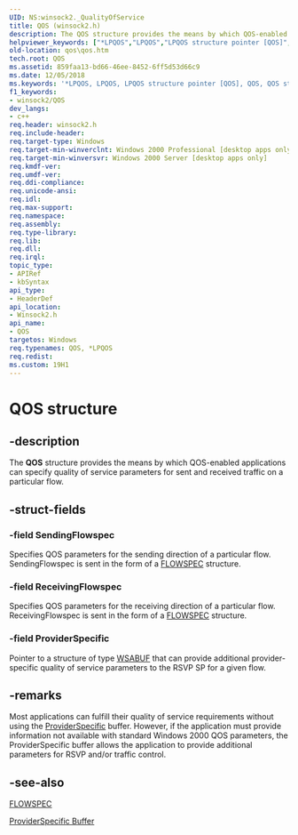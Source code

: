 ```yaml
---
UID: NS:winsock2._QualityOfService
title: QOS (winsock2.h)
description: The QOS structure provides the means by which QOS-enabled applications can specify quality of service parameters for sent and received traffic on a particular flow.
helpviewer_keywords: ["*LPQOS","LPQOS","LPQOS structure pointer [QOS]","QOS","QOS structure [QOS]","_gqos_qos","qos.qos","winsock2/LPQOS","winsock2/QOS"]
old-location: qos\qos.htm
tech.root: QOS
ms.assetid: 859faa13-bd66-46ee-8452-6ff5d53d66c9
ms.date: 12/05/2018
ms.keywords: '*LPQOS, LPQOS, LPQOS structure pointer [QOS], QOS, QOS structure [QOS], _gqos_qos, qos.qos, winsock2/LPQOS, winsock2/QOS'
f1_keywords:
- winsock2/QOS
dev_langs:
- c++
req.header: winsock2.h
req.include-header: 
req.target-type: Windows
req.target-min-winverclnt: Windows 2000 Professional [desktop apps only]
req.target-min-winversvr: Windows 2000 Server [desktop apps only]
req.kmdf-ver: 
req.umdf-ver: 
req.ddi-compliance: 
req.unicode-ansi: 
req.idl: 
req.max-support: 
req.namespace: 
req.assembly: 
req.type-library: 
req.lib: 
req.dll: 
req.irql: 
topic_type:
- APIRef
- kbSyntax
api_type:
- HeaderDef
api_location:
- Winsock2.h
api_name:
- QOS
targetos: Windows
req.typenames: QOS, *LPQOS
req.redist: 
ms.custom: 19H1
---
```


# QOS structure


## -description


The 
<b>QOS</b> structure provides the means by which QOS-enabled applications can specify quality of service parameters for sent and received traffic on a particular flow.


## -struct-fields




### -field SendingFlowspec

Specifies QOS parameters for the sending direction of a particular flow. SendingFlowspec is sent in the form of a 
<a href="https://docs.microsoft.com/windows/desktop/api/qos/ns-qos-flowspec">FLOWSPEC</a> structure.


### -field ReceivingFlowspec

Specifies QOS parameters for the receiving direction of a particular flow. ReceivingFlowspec is sent in the form of a 
<a href="https://docs.microsoft.com/windows/desktop/api/qos/ns-qos-flowspec">FLOWSPEC</a> structure.


### -field ProviderSpecific

Pointer to a structure of type 
<a href="https://docs.microsoft.com/windows/desktop/api/ws2def/ns-ws2def-wsabuf">WSABUF</a> that can provide additional provider-specific quality of service parameters to the RSVP SP for a given flow.


## -remarks



Most applications can fulfill their quality of service requirements without using the 
<a href="https://docs.microsoft.com/previous-versions/aa374467(v=vs.80)">ProviderSpecific</a> buffer. However, if the application must provide information not available with standard Windows 2000 QOS parameters, the ProviderSpecific buffer allows the application to provide additional parameters for RSVP and/or traffic control.




## -see-also




<a href="https://docs.microsoft.com/windows/desktop/api/qos/ns-qos-flowspec">FLOWSPEC</a>



<a href="https://docs.microsoft.com/previous-versions/aa374467(v=vs.80)">ProviderSpecific Buffer</a>
 

 

